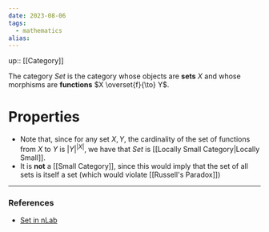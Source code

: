 ```yaml
---
date: 2023-08-06
tags:
  - mathematics
alias: 
---
```

up:: [[Category]]

The category $Set$ is the category whose objects are **sets** $X$ and whose morphisms are **functions** $X \overset{f}{\to} Y$.
# Properties
- Note that, since for any set $X, Y$, the cardinality of the set of functions from $X$ to $Y$ is $|Y|^{|X|}$, we have that $Set$ is [[Locally Small Category|Locally Small]].
- It is **not** a [[Small Category]], since this would imply that the set of all sets is itself a set (which would violate [[Russell's Paradox]])

---
### References
- [Set in nLab](https://ncatlab.org/nlab/show/Set)